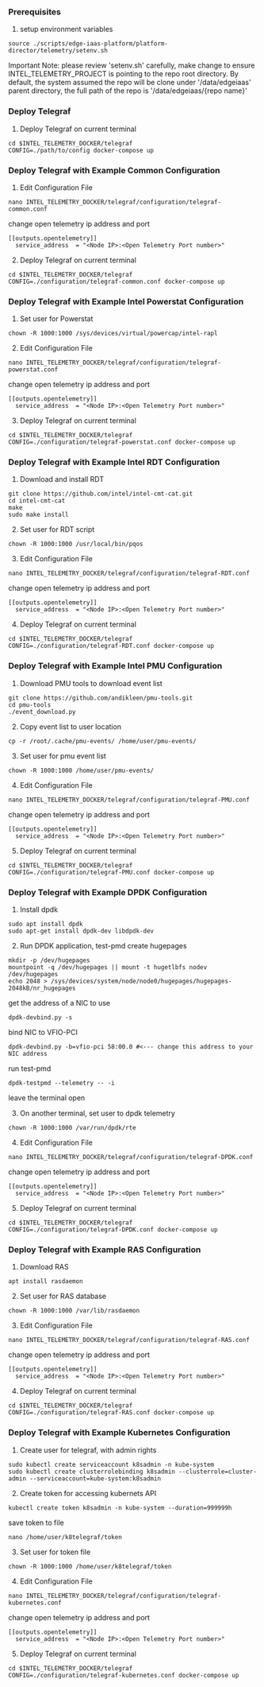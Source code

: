 ### Prerequisites

1. setup environment variables
```
source ./scripts/edge-iaas-platform/platform-director/telemetry/setenv.sh
```
Important Note: please review 'setenv.sh' carefully, make change to ensure INTEL_TELEMETRY_PROJECT is pointing
to the repo root directory. By default, the system assumed the repo will be clone under '/data/edgeiaas'
parent directory, the full path of the repo is '/data/edgeiaas/{repo name}'

### Deploy Telegraf

1. Deploy Telegraf on current terminal
```
cd $INTEL_TELEMETRY_DOCKER/telegraf
CONFIG=./path/to/config docker-compose up
```

### Deploy Telegraf with Example Common Configuration


1. Edit Configuration File
```
nano INTEL_TELEMETRY_DOCKER/telegraf/configuration/telegraf-common.conf
```
change open telemetry ip address and port
```
[[outputs.opentelemetry]]
  service_address  = "<Node IP>:<Open Telemetry Port number>"
```

2. Deploy Telegraf on current terminal
```
cd $INTEL_TELEMETRY_DOCKER/telegraf
CONFIG=./configuration/telegraf-common.conf docker-compose up
```

### Deploy Telegraf with Example Intel Powerstat Configuration


1. Set user for Powerstat
```
chown -R 1000:1000 /sys/devices/virtual/powercap/intel-rapl
```

2. Edit Configuration File
```
nano INTEL_TELEMETRY_DOCKER/telegraf/configuration/telegraf-powerstat.conf
```
change open telemetry ip address and port
```
[[outputs.opentelemetry]]
  service_address  = "<Node IP>:<Open Telemetry Port number>"
```

3.  Deploy Telegraf on current terminal
```
cd $INTEL_TELEMETRY_DOCKER/telegraf
CONFIG=./configuration/telegraf-powerstat.conf docker-compose up
```

### Deploy Telegraf with Example Intel RDT Configuration


1. Download and install RDT
```
git clone https://github.com/intel/intel-cmt-cat.git
cd intel-cmt-cat
make
sudo make install
```

2. Set user for RDT script
```
chown -R 1000:1000 /usr/local/bin/pqos
```

3. Edit Configuration File
```
nano INTEL_TELEMETRY_DOCKER/telegraf/configuration/telegraf-RDT.conf
```
change open telemetry ip address and port
```
[[outputs.opentelemetry]]
  service_address  = "<Node IP>:<Open Telemetry Port number>"
```

4.  Deploy Telegraf on current terminal
```
cd $INTEL_TELEMETRY_DOCKER/telegraf
CONFIG=./configuration/telegraf-RDT.conf docker-compose up
```


### Deploy Telegraf with Example Intel PMU Configuration


1. Download PMU tools to download event list
```
git clone https://github.com/andikleen/pmu-tools.git
cd pmu-tools
./event_download.py
```

2. Copy event list to user location
```
cp -r /root/.cache/pmu-events/ /home/user/pmu-events/
```

3. Set user for pmu event list
```
chown -R 1000:1000 /home/user/pmu-events/
```

4. Edit Configuration File
```
nano INTEL_TELEMETRY_DOCKER/telegraf/configuration/telegraf-PMU.conf
```
change open telemetry ip address and port
```
[[outputs.opentelemetry]]
  service_address  = "<Node IP>:<Open Telemetry Port number>"
```

5.  Deploy Telegraf on current terminal
```
cd $INTEL_TELEMETRY_DOCKER/telegraf
CONFIG=./configuration/telegraf-PMU.conf docker-compose up
```


### Deploy Telegraf with Example DPDK  Configuration


1. Install dpdk
```
sudo apt install dpdk
sudo apt-get install dpdk-dev libdpdk-dev
```

2. Run DPDK application, test-pmd
create hugepages
```
mkdir -p /dev/hugepages
mountpoint -q /dev/hugepages || mount -t hugetlbfs nodev /dev/hugepages
echo 2048 > /sys/devices/system/node/node0/hugepages/hugepages-2048kB/nr_hugepages
```
get the address of a NIC to use
```
dpdk-devbind.py -s
```
bind NIC to VFIO-PCI
```
dpdk-devbind.py -b=vfio-pci 58:00.0 #<--- change this address to your NIC address
```
run test-pmd
```
dpdk-testpmd --telemetry -- -i
```
leave the terminal open

3. On another terminal, set user to dpdk telemetry
```
chown -R 1000:1000 /var/run/dpdk/rte
```

4. Edit Configuration File
```
nano INTEL_TELEMETRY_DOCKER/telegraf/configuration/telegraf-DPDK.conf
```
change open telemetry ip address and port
```
[[outputs.opentelemetry]]
  service_address  = "<Node IP>:<Open Telemetry Port number>"
```

5.  Deploy Telegraf on current terminal
```
cd $INTEL_TELEMETRY_DOCKER/telegraf
CONFIG=./configuration/telegraf-DPDK.conf docker-compose up
```

### Deploy Telegraf with Example RAS Configuration


1. Download RAS
```
apt install rasdaemon
```

2. Set user for RAS database
```
chown -R 1000:1000 /var/lib/rasdaemon
```

3. Edit Configuration File
```
nano INTEL_TELEMETRY_DOCKER/telegraf/configuration/telegraf-RAS.conf
```
change open telemetry ip address and port
```
[[outputs.opentelemetry]]
  service_address  = "<Node IP>:<Open Telemetry Port number>"
```

4.  Deploy Telegraf on current terminal
```
cd $INTEL_TELEMETRY_DOCKER/telegraf
CONFIG=./configuration/telegraf-RAS.conf docker-compose up
```

### Deploy Telegraf with Example Kubernetes Configuration


1. Create user for telegraf, with admin rights
```
sudo kubectl create serviceaccount k8sadmin -n kube-system
sudo kubectl create clusterrolebinding k8sadmin --clusterrole=cluster-admin --serviceaccount=kube-system:k8sadmin
```

2. Create token for accessing kubernets API
```
kubectl create token k8sadmin -n kube-system --duration=999999h
```
save token to file
```
nano /home/user/k8telegraf/token
```

3. Set user for token file
```
chown -R 1000:1000 /home/user/k8telegraf/token
```

4. Edit Configuration File
```
nano INTEL_TELEMETRY_DOCKER/telegraf/configuration/telegraf-kubernetes.conf
```
change open telemetry ip address and port
```
[[outputs.opentelemetry]]
  service_address  = "<Node IP>:<Open Telemetry Port number>"
```

5.  Deploy Telegraf on current terminal
```
cd $INTEL_TELEMETRY_DOCKER/telegraf
CONFIG=./configuration/telegraf-kubernetes.conf docker-compose up
```

